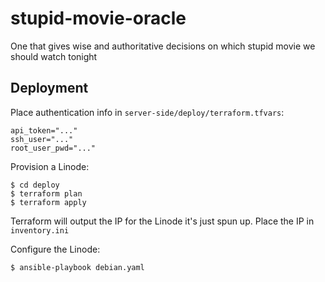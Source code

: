 # stupid-movie-oracle
One that gives wise and authoritative decisions on which stupid movie we should watch tonight

## Deployment

Place authentication info in `server-side/deploy/terraform.tfvars`:
```
api_token="..."
ssh_user="..."
root_user_pwd="..."
```

Provision a Linode:
```
$ cd deploy
$ terraform plan
$ terraform apply
```

Terraform will output the IP for the Linode it's just spun up. Place the IP in `inventory.ini`

Configure the Linode:
```
$ ansible-playbook debian.yaml
```
